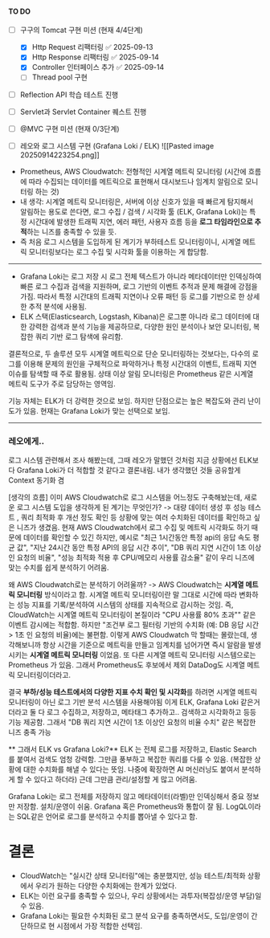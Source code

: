 #### TO DO
- [ ] 구구의 Tomcat 구현 미션 (현재 4/4단계)
	- [x] Http Request 리팩터링 ✅ 2025-09-13
	- [x] Http Response 리팩터링 ✅ 2025-09-14
	- [x] Controller 인터페이스 추가 ✅ 2025-09-14
	- [ ] Thread pool 구현
- [ ] Reflection API 학습 테스트 진행
- [ ] Servlet과 Servlet Container 퀘스트 진행
- [ ] @MVC 구현 미션 (현재 0/3단계)


- [ ] 레오와 로그 시스템 구현 (Grafana Loki / ELK)
![[Pasted image 20250914223254.png]]
- Prometheus, AWS Cloudwatch: 전형적인 시계열 메트릭 모니터링 (시간에 흐름에 따라 수집되는 데이터를 메트릭으로 표현해서 대시보드나 임계치 알림으로 모니터링 하는 것)
- 내 생각: 시계열 메트릭 모니터링은, 서버에 이상 신호가 있을 때 빠르게 탐지해서 알림하는 용도로 쓴다면, 로그 수집 / 검색 / 시각화 툴 (ELK, Grafana Loki)는 특정 시간대에 발생한 트래픽 지연, 에러 패턴, 사용자 흐름 등을 **로그 타임라인으로 추적**하는 니즈를 충족할 수 있을 듯. 
- 즉 처음 로그 시스템을 도입하게 된 계기가 부하테스트 모니터링이니, 시계열 메트릭 모니터링보다는 로그 수집 및 시각화 툴을 이용하는 게 합당함.

---

- Grafana Loki는 로그 저장 시 로그 전체 텍스트가 아니라 메타데이터만 인덱싱하여 빠른 로그 수집과 검색을 지원하며, 로그 기반의 이벤트 추적과 문제 해결에 강점을 가짐. 따라서 특정 시간대의 트래픽 지연이나 오류 패턴 등 로그를 기반으로 한 상세한 추적 분석에 사용됨.
- ELK 스택(Elasticsearch, Logstash, Kibana)은 로그뿐 아니라 로그 데이터에 대한 강력한 검색과 분석 기능을 제공하므로, 다양한 원인 분석이나 보안 모니터링, 복잡한 쿼리 기반 로그 탐색에 유리함.

결론적으로, 두 솔루션 모두 시계열 메트릭으로 단순 모니터링하는 것보다는, 다수의 로그를 이용해 문제의 원인을 구체적으로 파악하거나 특정 시간대의 이벤트, 트래픽 지연 이슈를 탐색할 때 주로 활용됨. 상태 이상 알림 모니터링은 Prometheus 같은 시계열 메트릭 도구가 주로 담당하는 영역임.

기능 자체는 ELK가 더 강력한 것으로 보임. 하지만 단점으로는 높은 복잡도와 관리 난이도가 있음.
현재는 Grafana Loki가 맞는 선택으로 보임.

---
### 레오에게..

로그 시스템 관련해서 조사 해봤는데, 그때 레오가 말했던 것처럼 지금 상황에선 ELK보다 Grafana Loki가 더 적합할 것 같다고 결론내림.
내가 생각했던 것들 공유할게 Context 동기화 겸

[생각의 흐름]
이미 AWS Cloudwatch로 로그 시스템을 어느정도 구축해놨는데, 새로운 로그 시스템 도입을 생각하게 된 계기는 무엇인가?
-> 대량 데이터 생성 후 성능 테스트 , 쿼리 최적화 후 개선 정도 확인 등 상황에 맞는 여러 수치화된 데이터를 확인하고 싶은 니즈가 생겼음.
현재 AWS Cloudwatch에서 로그 수집 및 메트릭 시각화도 하기 때문에 데이터를 확인할 수 있긴 하지만, 예시로 "최근 1시간동안 특정 api의 응답 속도 평균 값", "지난 24시간 동안 특정 API의 응답 시간 추이", "DB 쿼리 지연 시간이 1초 이상인 요청의 비율", "성능 최적화 적용 후 CPU/메모리 사용률 감소율" 같이 우리 니즈에 맞는 수치를 쉽게 분석하기 어려움.

왜 AWS Cloudwatch로는 분석하기 어려울까?
-> AWS Cloudwatch는 **시계열 메트릭 모니터링** 방식이라고 함. 시계열 메트릭 모니터링이란 말 그대로 시간에 따라 변화하는 성능 지표를 기록/분석하여 시스템의 상태를 지속적으로 감시하는 것임.
즉, CloudWatch는 시계열 메트릭 모니터링이 본질이라 "CPU 사용률 80% 초과"" 같은 이벤트 감시에는 적합함. 하지만 "조건부 로그 필터링 기반의 수치화 (예: DB 응답 시간 > 1초 인 요청의 비율)에는 불편함.
이렇게 AWS Cloudwatch 막 할때는 몰랐는데, 생각해보니까 항상 시간을 기준으로 메트릭을 만들고 임계치를 넘어가면 즉시 알람을 발생시키는 **시계열 메트릭 모니터링** 이었음.
또 다른 시계열 메트릭 모니터링 시스템으로는 Prometheus 가 있음. 그래서 Prometheus도 후보에서 제외 DataDog도 시계열 메트릭 모니터링이더라고.

결국 **부하/성능 테스트에서의 다양한 지표 수치 확인 및 시각화**를 하려면 시계열 메트릭 모니터링이 아닌 로그 기반 분석 시스템을 사용해야됨
이게 ELK, Grafana Loki 같은거더라고 둘 다 로그 수집하고, 저장하고, 메타태그 추가하고.. 검색하고 시각화하고 등등 기능 제공함. 그래서 "DB 쿼리 지연 시간이 1초 이상인 요청의 비율 수치" 같은 복잡한 니즈 충족 가능



** 그래서 ELK vs Grafana Loki?**
ELK 는 전체 로그를 저장하고, Elastic Search를 붙여서 검색도 엄청 강력함. 그만큼 풍부하고 복잡한 쿼리를 다룰 수 있음. (복잡한 상황에 대한 수치화를 해낼 수 있다는 뜻임. 나중에 확장하면 AI 머신러닝도 붙여서 분석하게 할 수 있다고 하더라) 근데 그만큼 관리/설정할 게 많고 어려움. 

Grafana Loki는 로그 전체를 저장하지 않고 메타데이터(라벨)만 인덱싱해서 중요 정보만 저장함. 설치/운영이 쉬움. Grafana 혹은 Prometheus와 통합이 잘 됨. LogQL이라는 SQL같은 언어로 로그를 분석하고 수치를 뽑아낼 수 있다고 함.

# **결론**
- CloudWatch는 "실시간 상태 모니터링"에는 충분했지만, 성능 테스트/최적화 상황에서 우리가 원하는 다양한 수치화에는 한계가 있었다.
- ELK는 이런 요구를 충족할 수 있으나, 우리 상황에서는 과투자(복잡성/운영 부담)일 수 있음.
- Grafana Loki는 필요한 수치화된 로그 분석 요구를 충족하면서도, 도입/운영이 간단하므로 현 시점에서 가장 적합한 선택임.